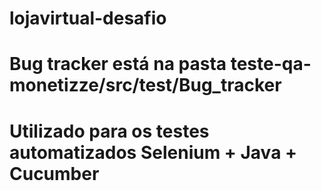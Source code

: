 # lojavirtual-desafio
# Bug tracker está na pasta teste-qa-monetizze/src/test/Bug_tracker
# Utilizado para os testes automatizados Selenium + Java + Cucumber
